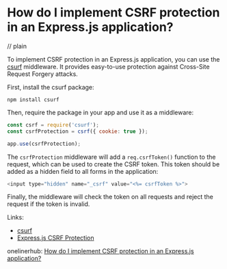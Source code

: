 # How do I implement CSRF protection in an Express.js application?
// plain

To implement CSRF protection in an Express.js application, you can use the [csurf](https://www.npmjs.com/package/csurf) middleware. It provides easy-to-use protection against Cross-Site Request Forgery attacks.

First, install the csurf package:

```
npm install csurf
```

Then, require the package in your app and use it as a middleware:

```javascript
const csrf = require('csurf');
const csrfProtection = csrf({ cookie: true });

app.use(csrfProtection);
```

The `csrfProtection` middleware will add a `req.csrfToken()` function to the request, which can be used to create the CSRF token. This token should be added as a hidden field to all forms in the application:

```javascript
<input type="hidden" name="_csrf" value="<%= csrfToken %>">
```

Finally, the middleware will check the token on all requests and reject the request if the token is invalid.

Links:
- [csurf](https://www.npmjs.com/package/csurf)
- [Express.js CSRF Protection](https://expressjs.com/en/advanced/best-practice-security.html#use-csrf-protection)

onelinerhub: [How do I implement CSRF protection in an Express.js application?](https://onelinerhub.com/expressjs/how-do-i-implement-csrf-protection-in-an-express-js-application)